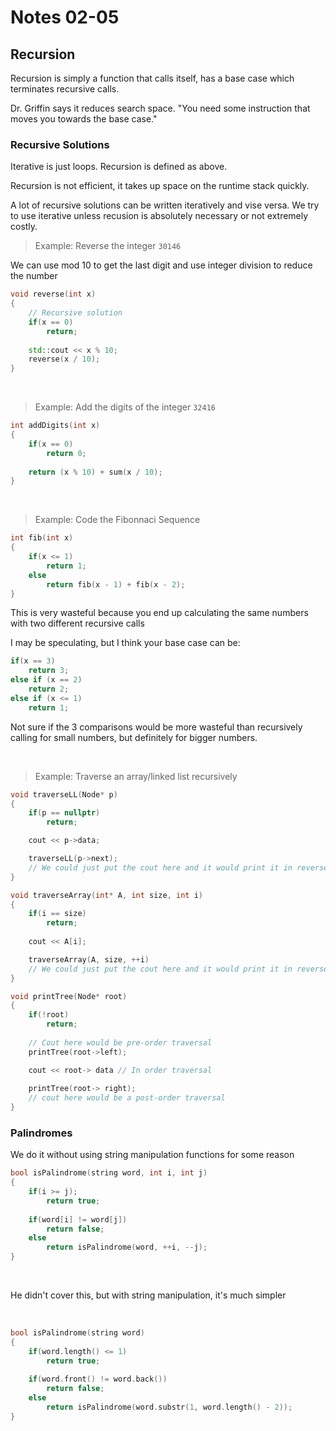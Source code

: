 # Notes 02-05

## Recursion
Recursion is simply a function that calls itself, has a base case which terminates recursive calls.

Dr. Griffin says it reduces search space. "You need some instruction that moves you towards the base case."

### Recursive Solutions
Iterative is just loops. Recursion is defined as above.

Recursion is not efficient, it takes up space on the runtime stack quickly.

A lot of recursive solutions can be written iteratively and vise versa. We try to use iterative unless recusion is absolutely necessary or not extremely costly.

> Example: Reverse the integer `30146`

We can use mod 10 to get the last digit and use integer division to reduce the number
```cpp
void reverse(int x)
{
    // Recursive solution
    if(x == 0)
        return;
    
    std::cout << x % 10;
    reverse(x / 10);
}
```
<br>

> Example: Add the digits of the integer `32416`

```cpp
int addDigits(int x)
{
    if(x == 0)
        return 0;
    
    return (x % 10) + sum(x / 10);
}
```

<br>

> Example: Code the Fibonnaci Sequence

```cpp
int fib(int x)
{
    if(x <= 1)
        return 1;
    else
        return fib(x - 1) + fib(x - 2);
}
```
This is very wasteful because you end up calculating the same numbers with two different recursive calls

I may be speculating, but I think your base case can be:
```cpp
if(x == 3)
    return 3;
else if (x == 2)
    return 2;
else if (x <= 1)
    return 1;
```
Not sure if the 3 comparisons would be more wasteful than recursively calling for small numbers, but definitely for bigger numbers.

<br>

> Example: Traverse an array/linked list recursively

```cpp
void traverseLL(Node* p)
{
    if(p == nullptr)
        return;

    cout << p->data;

    traverseLL(p->next);
    // We could just put the cout here and it would print it in reverse
}

void traverseArray(int* A, int size, int i)
{
    if(i == size)
        return;
    
    cout << A[i];

    traverseArray(A, size, ++i)
    // We could just put the cout here and it would print it in reverse
}

void printTree(Node* root)
{
    if(!root)
        return;
    
    // Cout here would be pre-order traversal
    printTree(root->left);

    cout << root-> data // In order traversal
    
    printTree(root-> right);
    // cout here would be a post-order traversal
}
```

### Palindromes
We do it without using string manipulation functions for some reason
```cpp
bool isPalindrome(string word, int i, int j)
{
    if(i >= j);
        return true;
    
    if(word[i] != word[j])
        return false;
    else
        return isPalindrome(word, ++i, --j);
}
```
<br>

He didn't cover this, but with string manipulation, it's much simpler

<br>

```cpp
bool isPalindrome(string word)
{
    if(word.length() <= 1)
        return true;
    
    if(word.front() != word.back())
        return false;
    else
        return isPalindrome(word.substr(1, word.length() - 2));
}